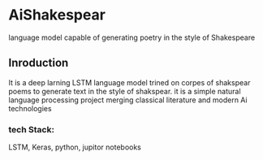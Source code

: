 # AiShakespear
language model capable of generating poetry in the style of Shakespeare
## Inroduction
It is a deep larning LSTM language model trined on corpes of shakspear poems to generate text in the style of shakspear. it is a simple natural language processing project merging classical literature and modern Ai technologies
### tech Stack: 
LSTM, Keras, python, jupitor notebooks
